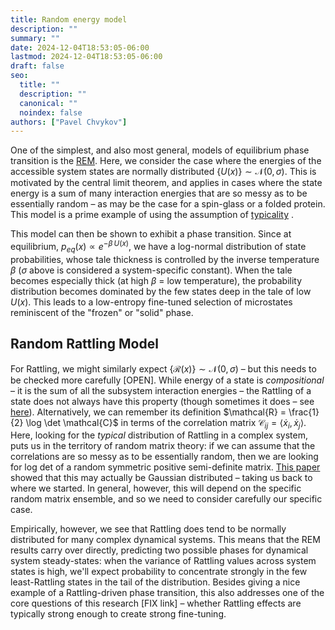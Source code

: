 ```yaml
---
title: Random energy model
description: ""
summary: ""
date: 2024-12-04T18:53:05-06:00
lastmod: 2024-12-04T18:53:05-06:00
draft: false
seo:
  title: ""
  description: ""
  canonical: ""
  noindex: false
authors: ["Pavel Chvykov"]
---
```

One of the simplest, and also most general, models of equilibrium phase transition is the [REM](https://en.wikipedia.org/wiki/Random_energy_model). Here, we consider the case where the energies of the accessible system states are normally distributed $\{U(x)\} \sim \mathcal{N}(0, \sigma)$. This is motivated by the central limit theorem, and applies in cases where the state energy is a sum of many interaction energies that are so messy as to be essentially random – as may be the case for a spin-glass or a folded protein. This model is a prime example of using the assumption of [typicality](https://rattling.org/docs/background/typicality) . 

This model can then be shown to exhibit a phase transition. Since at equilibrium, $p_{eq}(x) \propto e^{-\beta\, U(x)}$, we have a log-normal distribution of state probabilities, whose tale thickness is controlled by the inverse temperature $\beta$ ($\sigma$ above is considered a system-specific constant). When the tale becomes especially thick (at high $\beta$ = low temperature), the probability distribution becomes dominated by the few states deep in the tale of low $U(x)$. This leads to a low-entropy fine-tuned selection of microstates reminiscent of the "frozen" or "solid" phase. 

## Random Rattling Model

For Rattling, we might similarly expect $\{\mathcal{R}(x)\} \sim \mathcal{N}(0, \sigma)$ – but this needs to be checked more carefully [OPEN]. While energy of a state is *compositional* – it is the sum of all the subsystem interaction energies – the Rattling of a state does not always have this property (though sometimes it does – see [here](https://rattling.org/docs/background/calc-rattling)). Alternatively, we can remember its definition $\mathcal{R} = \frac{1}{2} \log \det \mathcal{C}$ in terms of the correlation matrix $\mathcal{C}_{ij} = \left<\dot{x}_i, \dot{x}_j\right>$. Here, looking for the *typical* distribution of Rattling in a complex system, puts us in the territory of random matrix theory: if we can assume that the correlations are so messy as to be essentially random, then we are looking for log det of a random symmetric positive semi-definite matrix. [This paper](https://arxiv.org/pdf/1309.0482) showed that this may actually be Gaussian distributed – taking us back to where we started. In general, however, this will depend on the specific random matrix ensemble, and so we need to consider carefully our specific case. 

Empirically, however, we see that Rattling does tend to be normally distributed for many complex dynamical systems. This means that the REM results carry over directly, predicting two possible phases for dynamical system steady-states: when the variance of Rattling values across system states is high, we'll expect probability to concentrate strongly in the few least-Rattling states in the tail of the distribution. Besides giving a nice example of a Rattling-driven phase transition, this also addresses one of the core questions of this research [FIX link] – whether Rattling effects are typically strong enough to create strong fine-tuning. 